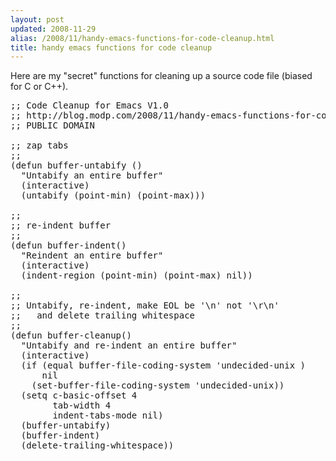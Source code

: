 ```yaml
---
layout: post
updated: 2008-11-29
alias: /2008/11/handy-emacs-functions-for-code-cleanup.html
title: handy emacs functions for code cleanup
---
```

<p>Here are my "secret" functions for cleaning up a source code file (biased for C or C++).</p>

<pre>
;; Code Cleanup for Emacs V1.0
;; http://blog.modp.com/2008/11/handy-emacs-functions-for-code-cleanup.html
;; PUBLIC DOMAIN

;; zap tabs
;;
(defun buffer-untabify ()
  "Untabify an entire buffer"
  (interactive)
  (untabify (point-min) (point-max)))

;;
;; re-indent buffer
;;
(defun buffer-indent()
  "Reindent an entire buffer"
  (interactive)
  (indent-region (point-min) (point-max) nil))

;;
;; Untabify, re-indent, make EOL be '\n' not '\r\n'
;;   and delete trailing whitespace
;;
(defun buffer-cleanup()
  "Untabify and re-indent an entire buffer"
  (interactive)
  (if (equal buffer-file-coding-system 'undecided-unix )
      nil
    (set-buffer-file-coding-system 'undecided-unix))
  (setq c-basic-offset 4
        tab-width 4
        indent-tabs-mode nil)
  (buffer-untabify)
  (buffer-indent)
  (delete-trailing-whitespace))
</pre>